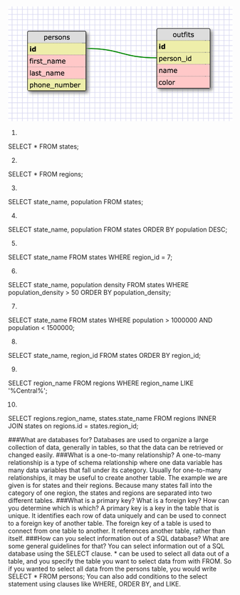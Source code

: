 ![Outfit Schema](/week-8/database-intro/8.4-schema.png)

1.
SELECT *
FROM states;

2.
SELECT *
FROM regions;

3.
SELECT state_name, population
FROM states;

4.
SELECT state_name, population
FROM states
ORDER BY population DESC;

5.
SELECT state_name
FROM states
WHERE region_id = 7;

6.
SELECT state_name, population density
FROM states
WHERE population_density > 50
ORDER BY population_density;

7.
SELECT state_name
FROM states
WHERE population > 1000000 AND population < 1500000;

8.
SELECT state_name, region_id
FROM states
ORDER BY region_id;

9.
SELECT region_name
FROM regions
WHERE region_name LIKE '%Central%';

10.
SELECT regions.region_name, states.state_name
FROM regions
INNER JOIN states
on regions.id = states.region_id;

###What are databases for?
Databases are used to organize a large collection of data, generally in tables, so that the data can be retrieved or changed easily.
###What is a one-to-many relationship?
A one-to-many relationship is a type of schema relationship where one data variable has many data variables that fall under its category. Usually for one-to-many relationships, it may be useful to create another table. The example we are given is for states and their regions. Because many states fall into the category of one region, the states and regions are separated into two different tables.
###What is a primary key? What is a foreign key? How can you determine which is which?
A primary key is a key in the table that is unique. It identifies each row of data uniquely and can be used to connect to a foreign key of another table. The foreign key of a table is used to connect from one table to another. It references another table, rather than itself.
###How can you select information out of a SQL database? What are some general guidelines for that?
You can select information out of a SQL database using the SELECT clause. * can be used to select all data out of a table, and you specify the table you want to select data from with FROM. So if you wanted to select all data from the persons table, you would write SELECT * FROM persons;
You can also add conditions to the select statement using clauses like WHERE, ORDER BY, and LIKE.